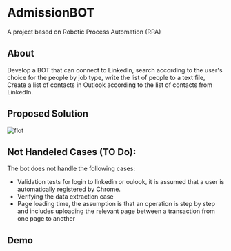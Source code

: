 # AdmissionBOT
A project based on Robotic Process Automation (RPA)

## About 
Develop a BOT that can connect to LinkedIn, search according to the user's choice for the people by job type, write the list of people to a text file, Create a list of contacts in Outlook according to the list of contacts from LinkedIn.

## Proposed Solution
![flot](https://user-images.githubusercontent.com/48565585/226101723-a092cf3d-714e-45d3-902c-2b9b65c90710.jpg)

## Not Handeled Cases (TO Do):
The bot does not handle the following cases:

- Validation tests for login to linkedin or oulook, it is assumed that a user is automatically registered by Chrome.
- Verifying the data extraction case
- Page loading time, the assumption is that an operation is step by step and includes uploading the relevant page between a transaction from one page to another

## Demo
